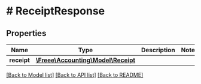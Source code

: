 # # ReceiptResponse

## Properties

Name | Type | Description | Notes
------------ | ------------- | ------------- | -------------
**receipt** | [**\Freee\Accounting\Model\Receipt**](Receipt.md) |  |

[[Back to Model list]](../../README.md#models) [[Back to API list]](../../README.md#endpoints) [[Back to README]](../../README.md)
